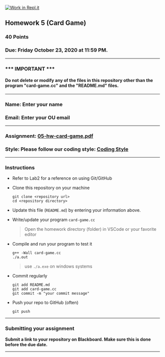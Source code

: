 [![Work in Repl.it](https://classroom.github.com/assets/work-in-replit-14baed9a392b3a25080506f3b7b6d57f295ec2978f6f33ec97e36a161684cbe9.svg)](https://classroom.github.com/online_ide?assignment_repo_id=3413913&assignment_repo_type=AssignmentRepo)
## Homework 5 (Card Game)

### 40 Points

### Due: Friday October 23, 2020 at 11:59 PM.

---
### *** IMPORTANT ***
#### Do not delete or modify any of the files in this repository other than the program "card-game.cc" and the "README.md" files.

---

### Name: Enter your name

### Email: Enter your OU email

---

### Assignment: [05-hw-card-game.pdf](05-hw-card-game.pdf)

### Style: Please follow our coding style: [Coding Style](https://github.com/nasseef/cs2400/blob/master/docs/coding-style.md)

---

### Instructions

- Refer to Lab2 for a reference on using Git/GitHub
- Clone this repository on your machine

    ```console
    git clone <repository url>
    cd <repository directory>
    ```

- Update this file (`README.md`) by entering your information above.
- Write/update your program `card-game.cc`
    > Open the homework directory (folder) in VSCode or your favorite editor

- Compile and run your program to test it

    ```console
    g++ -Wall card-game.cc
    ./a.out
    ```
    > use `./a.exe` on windows systems

- Commit regularly

    ```console
    git add README.md
    git add card-game.cc
    git commit -m "your commit message"
    ```

- Push your repo to GitHub (often)
    ```console
    git push
    ```
---

### Submitting your assignment

**Submit a link to your repository on Blackboard. Make sure this is done before the due date.**

---